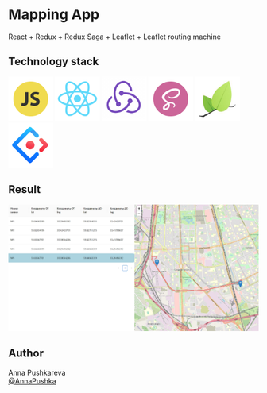 # Mapping App

React + Redux + Redux Saga + Leaflet + Leaflet routing machine

## Technology stack
<p>
<img src="src/img/JS.png" alt="JS" width="90rem"/>
<img src="src/img/react.png" alt="react" width="90rem"/>
<img src="src/img/Redux.png" alt="redux" width="90rem"/>
<img src="src/img/sass.png" alt="sass" width="90rem"/>
<img src="src/img/leaflet.png" alt="leaflet" width="90rem"/>
<img src="src/img/AntD.png" alt="AntD" width="90rem"/>
</p>

## Result

<p><img src="src/img/result1.jpg" alt="result"/></p>

## Author

Anna Pushkareva<br>
[@AnnaPushka](https://github.com/annapushka)
